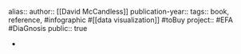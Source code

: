 alias::
author:: [[David McCandless]] 
publication-year::
tags:: book, reference, #infographic #[[data visualization]] #toBuy 
project:: #EFA #DiaGnosis 
public:: true

-